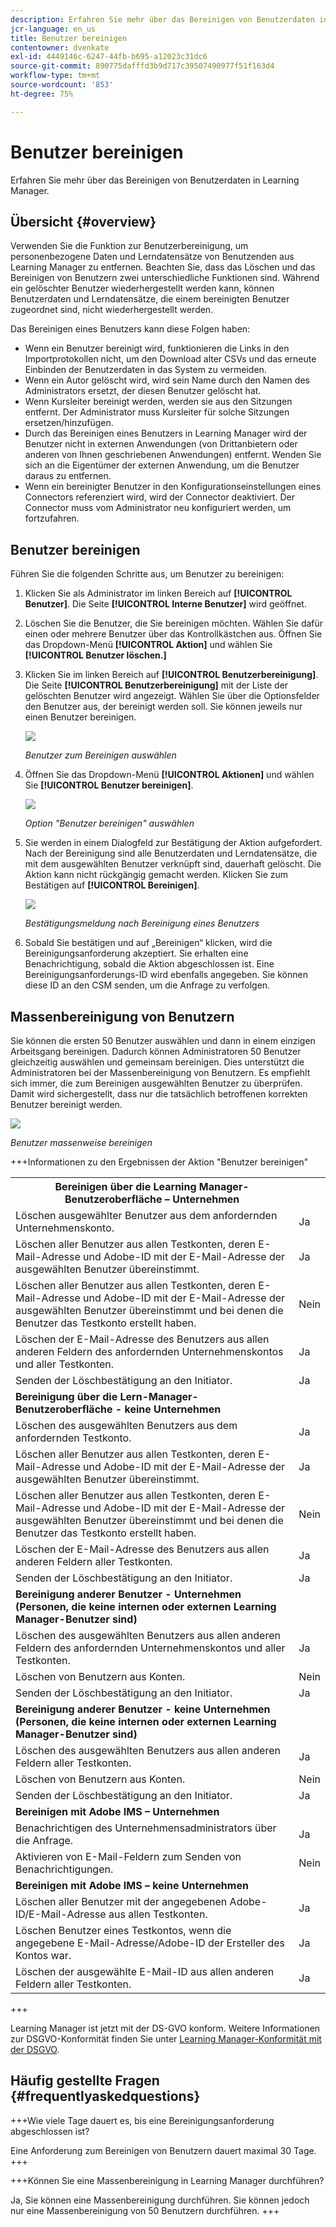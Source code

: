 ```yaml
---
description: Erfahren Sie mehr über das Bereinigen von Benutzerdaten in Learning Manager.
jcr-language: en_us
title: Benutzer bereinigen
contentowner: dvenkate
exl-id: 4449146c-6247-44fb-b695-a12023c31dc6
source-git-commit: 890775dafffd3b9d717c39507490977f51f163d4
workflow-type: tm+mt
source-wordcount: '853'
ht-degree: 75%

---
```


# Benutzer bereinigen

Erfahren Sie mehr über das Bereinigen von Benutzerdaten in Learning Manager.

## Übersicht {#overview}

Verwenden Sie die Funktion zur Benutzerbereinigung, um personenbezogene Daten und Lerndatensätze von Benutzenden aus Learning Manager zu entfernen. Beachten Sie, dass das Löschen und das Bereinigen von Benutzern zwei unterschiedliche Funktionen sind. Während ein gelöschter Benutzer wiederhergestellt werden kann, können Benutzerdaten und Lerndatensätze, die einem bereinigten Benutzer zugeordnet sind, nicht wiederhergestellt werden.

Das Bereinigen eines Benutzers kann diese Folgen haben:

* Wenn ein Benutzer bereinigt wird, funktionieren die Links in den Importprotokollen nicht, um den Download alter CSVs und das erneute Einbinden der Benutzerdaten in das System zu vermeiden.
* Wenn ein Autor gelöscht wird, wird sein Name durch den Namen des Administrators ersetzt, der diesen Benutzer gelöscht hat.
* Wenn Kursleiter bereinigt werden, werden sie aus den Sitzungen entfernt. Der Administrator muss Kursleiter für solche Sitzungen ersetzen/hinzufügen.
* Durch das Bereinigen eines Benutzers in Learning Manager wird der Benutzer nicht in externen Anwendungen (von Drittanbietern oder anderen von Ihnen geschriebenen Anwendungen) entfernt. Wenden Sie sich an die Eigentümer der externen Anwendung, um die Benutzer daraus zu entfernen.
* Wenn ein bereinigter Benutzer in den Konfigurationseinstellungen eines Connectors referenziert wird, wird der Connector deaktiviert. Der Connector muss vom Administrator neu konfiguriert werden, um fortzufahren.

<!---### Manage users

In this training, you will learn how to assign and remove roles, send a welcome email, and delete and purge users. 

[![button](assets/launch-training-button.png)](https://learningmanager.adobe.com/app/learner?accountId=98632&sdid=4X3B8VJ2&mv=display&mv2=display#/course/7555586)

If you're unable to launch the training, write to <almacademy@adobe.com>.-->

## Benutzer bereinigen

Führen Sie die folgenden Schritte aus, um Benutzer zu bereinigen:

1. Klicken Sie als Administrator im linken Bereich auf **[!UICONTROL Benutzer]**. Die Seite **[!UICONTROL Interne Benutzer]** wird geöffnet.
1. Löschen Sie die Benutzer, die Sie bereinigen möchten. Wählen Sie dafür einen oder mehrere Benutzer über das Kontrollkästchen aus. Öffnen Sie das Dropdown-Menü **[!UICONTROL Aktion]** und wählen Sie **[!UICONTROL Benutzer löschen.]**
1. Klicken Sie im linken Bereich auf **[!UICONTROL Benutzerbereinigung]**. Die Seite **[!UICONTROL Benutzerbereinigung]** mit der Liste der gelöschten Benutzer wird angezeigt. Wählen Sie über die Optionsfelder den Benutzer aus, der bereinigt werden soll. Sie können jeweils nur einen Benutzer bereinigen.

   ![](assets/purge-1.png)

   *Benutzer zum Bereinigen auswählen*

1. Öffnen Sie das Dropdown-Menü **[!UICONTROL Aktionen]** und wählen Sie **[!UICONTROL Benutzer bereinigen]**.

   ![](assets/purge-2.png)

   *Option &quot;Benutzer bereinigen&quot; auswählen*

1. Sie werden in einem Dialogfeld zur Bestätigung der Aktion aufgefordert. Nach der Bereinigung sind alle Benutzerdaten und Lerndatensätze, die mit dem ausgewählten Benutzer verknüpft sind, dauerhaft gelöscht. Die Aktion kann nicht rückgängig gemacht werden. Klicken Sie zum Bestätigen auf **[!UICONTROL Bereinigen]**.

   ![](assets/purge-3.png)

   *Bestätigungsmeldung nach Bereinigung eines Benutzers*

1. Sobald Sie bestätigen und auf „Bereinigen“ klicken, wird die Bereinigungsanforderung akzeptiert. Sie erhalten eine Benachrichtigung, sobald die Aktion abgeschlossen ist. Eine Bereinigungsanforderungs-ID wird ebenfalls angegeben. Sie können diese ID an den CSM senden, um die Anfrage zu verfolgen.

## Massenbereinigung von Benutzern

Sie können die ersten 50 Benutzer auswählen und dann in einem einzigen Arbeitsgang bereinigen. Dadurch können Administratoren 50 Benutzer gleichzeitig auswählen und gemeinsam bereinigen. Dies unterstützt die Administratoren bei der Massenbereinigung von Benutzern. Es empfiehlt sich immer, die zum Bereinigen ausgewählten Benutzer zu überprüfen. Damit wird sichergestellt, dass nur die tatsächlich betroffenen korrekten Benutzer bereinigt werden.

![](assets/bulk-purge-users.png)

*Benutzer massenweise bereinigen*

+++Informationen zu den Ergebnissen der Aktion &quot;Benutzer bereinigen&quot;

<table>
 <tbody>
  <tr>
   <th><strong>Bereinigen über die Learning Manager-Benutzeroberfläche – Unternehmen</strong></th>
   <th> </th>
  </tr>
  <tr>
   <td>Löschen ausgewählter Benutzer aus dem anfordernden Unternehmenskonto.<br></td>
   <td>Ja</td>
  </tr>
  <tr>
   <td>Löschen aller Benutzer aus allen Testkonten, deren E-Mail-Adresse und Adobe-ID mit der E-Mail-Adresse der ausgewählten Benutzer übereinstimmt.</td>
   <td>Ja</td>
  </tr>
  <tr>
   <td>Löschen aller Benutzer aus allen Testkonten, deren E-Mail-Adresse und Adobe-ID mit der E-Mail-Adresse der ausgewählten Benutzer übereinstimmt und bei denen die Benutzer das Testkonto erstellt haben.</td>
   <td>Nein</td>
  </tr>
  <tr>
   <td>Löschen der E-Mail-Adresse des Benutzers aus allen anderen Feldern des anfordernden Unternehmenskontos und aller Testkonten.</td>
   <td>Ja</td>
  </tr>
  <tr>
   <td>Senden der Löschbestätigung an den Initiator.</td>
   <td>Ja</td>
  </tr>
  <tr>
   <td><strong>Bereinigung über die Lern-Manager-Benutzeroberfläche - keine Unternehmen</strong></td>
   <td> </td>
  </tr>
  <tr>
   <td>Löschen des ausgewählten Benutzers aus dem anfordernden Testkonto.</td>
   <td>Ja</td>
  </tr>
  <tr>
   <td>Löschen aller Benutzer aus allen Testkonten, deren E-Mail-Adresse und Adobe-ID mit der E-Mail-Adresse der ausgewählten Benutzer übereinstimmt.</td>
   <td>Ja</td>
  </tr>
  <tr>
   <td>Löschen aller Benutzer aus allen Testkonten, deren E-Mail-Adresse und Adobe-ID mit der E-Mail-Adresse der ausgewählten Benutzer übereinstimmt und bei denen die Benutzer das Testkonto erstellt haben.</td>
   <td>Nein</td>
  </tr>
  <tr>
   <td>Löschen der E-Mail-Adresse des Benutzers aus allen anderen Feldern aller Testkonten.</td>
   <td>Ja</td>
  </tr>
  <tr>
   <td>Senden der Löschbestätigung an den Initiator.</td>
   <td>Ja</td>
  </tr>
  <tr>
   <td><strong>Bereinigung anderer Benutzer - Unternehmen (Personen, die keine internen oder externen Learning Manager-Benutzer sind)</strong></td>
   <td> </td>
  </tr>
  <tr>
   <td>Löschen des ausgewählten Benutzers aus allen anderen Feldern des anfordernden Unternehmenskontos und aller Testkonten.</td>
   <td>Ja</td>
  </tr>
  <tr>
   <td>Löschen von Benutzern aus Konten.</td>
   <td>Nein</td>
  </tr>
  <tr>
   <td>Senden der Löschbestätigung an den Initiator. </td>
   <td>Ja</td>
  </tr>
  <tr>
   <td><strong>Bereinigung</strong> <strong>anderer Benutzer - keine Unternehmen (Personen, die keine internen oder externen Learning Manager-Benutzer sind)</strong></td>
   <td> </td>
  </tr>
  <tr>
   <td>Löschen des ausgewählten Benutzers aus allen anderen Feldern aller Testkonten.</td>
   <td>Ja</td>
  </tr>
  <tr>
   <td>Löschen von Benutzern aus Konten.</td>
   <td>Nein</td>
  </tr>
  <tr>
   <td>Senden der Löschbestätigung an den Initiator.</td>
   <td>Ja</td>
  </tr>
  <tr>
   <td><strong>Bereinigen mit Adobe IMS – Unternehmen</strong></td>
   <td> </td>
  </tr>
  <tr>
   <td>Benachrichtigen des Unternehmensadministrators über die Anfrage.</td>
   <td>Ja</td>
  </tr>
  <tr>
   <td>Aktivieren von E-Mail-Feldern zum Senden von Benachrichtigungen.</td>
   <td>Nein</td>
  </tr>
  <tr>
   <td><strong>Bereinigen mit Adobe IMS – keine Unternehmen</strong></td>
   <td> </td>
  </tr>
  <tr>
   <td>Löschen aller Benutzer mit der angegebenen Adobe-ID/E-Mail-Adresse aus allen Testkonten.</td>
   <td>Ja</td>
  </tr>
  <tr>
   <td>Löschen Benutzer eines Testkontos, wenn die angegebene E-Mail-Adresse/Adobe-ID der Ersteller des Kontos war.</td>
   <td>Ja</td>
  </tr>
  <tr>
   <td>Löschen der ausgewählte E-Mail-ID aus allen anderen Feldern aller Testkonten.</td>
   <td>Ja</td>
  </tr>
 </tbody>
</table>

+++

Learning Manager ist jetzt mit der DS-GVO konform. Weitere Informationen zur DSGVO-Konformität finden Sie unter [Learning Manager-Konformität mit der DSGVO](../../kb/prime-gdpr.md).

## Häufig gestellte Fragen {#frequentlyaskedquestions}

+++Wie viele Tage dauert es, bis eine Bereinigungsanforderung abgeschlossen ist?

Eine Anforderung zum Bereinigen von Benutzern dauert maximal 30 Tage.
+++

+++Können Sie eine Massenbereinigung in Learning Manager durchführen?

Ja, Sie können eine Massenbereinigung durchführen. Sie können jedoch nur eine Massenbereinigung von 50 Benutzern durchführen.
+++
